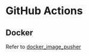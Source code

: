 # GitHub Actions

## Docker

Refer to [docker\_image\_pusher](https://github.com/tech-shrimp/docker_image_pusher/)
